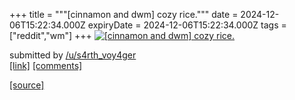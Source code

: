 +++
title = """[cinnamon and dwm] cozy rice."""
date = 2024-12-06T15:22:34.000Z
expiryDate = 2024-12-06T15:22:34.000Z
tags = ["reddit","wm"]
+++
[![[cinnamon and dwm] cozy rice.](https://b.thumbs.redditmedia.com/JKaRbmz4BYWTpedmFYeZe24IdFs2nfsNOTstDXjh7wQ.jpg "[cinnamon and dwm] cozy rice.")](https://www.reddit.com/r/unixporn/comments/1h83qur/cinnamon_and_dwm_cozy_rice/)

submitted by [/u/s4rth\_voy4ger](https://www.reddit.com/user/s4rth_voy4ger)  
[\[link\]](https://www.reddit.com/gallery/1h83qur) [\[comments\]](https://www.reddit.com/r/unixporn/comments/1h83qur/cinnamon_and_dwm_cozy_rice/)

[[source]](https://www.reddit.com/r/unixporn/comments/1h83qur/cinnamon_and_dwm_cozy_rice/)
